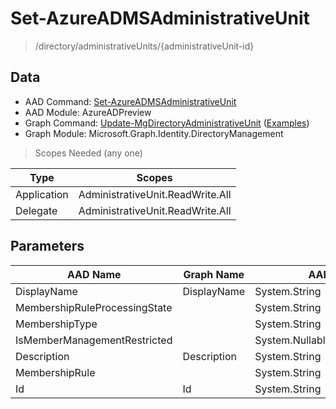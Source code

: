 # Set-AzureADMSAdministrativeUnit

> /directory/administrativeUnits/{administrativeUnit-id}

## Data

+ AAD Command: [Set-AzureADMSAdministrativeUnit](https://docs.microsoft.com/en-us/powershell/module/AzureADPreview/Set-AzureADMSAdministrativeUnit)
+ AAD Module: AzureADPreview
+ Graph Command: [Update-MgDirectoryAdministrativeUnit](https://docs.microsoft.com/en-us/powershell/module/Microsoft.Graph.Identity.DirectoryManagement/Update-MgDirectoryAdministrativeUnit) ([Examples](https://github.com/orgs/msgraph/discussions?discussions_q=Update-MgDirectoryAdministrativeUnit))
+ Graph Module: Microsoft.Graph.Identity.DirectoryManagement

> Scopes Needed (any one)

|Type|Scopes|
|---|---|
|Application|AdministrativeUnit.ReadWrite.All|
|Delegate|AdministrativeUnit.ReadWrite.All|

## Parameters

|AAD Name|Graph Name|AAD Type|Graph Type|Infos|
|---|---|---|---|---|
|DisplayName|DisplayName|System.String|System.String||
|MembershipRuleProcessingState||System.String|||
|MembershipType||System.String|||
|IsMemberManagementRestricted||System.Nullable/System.Boolean|||
|Description|Description|System.String|System.String||
|MembershipRule||System.String|||
|Id|Id|System.String|System.String||

